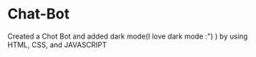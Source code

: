 # Chat-Bot
Created a Chot Bot and added dark mode(I love dark mode :") ) by using HTML, CSS, and JAVASCRIPT 
